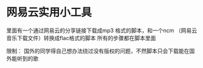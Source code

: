 # 网易云实用小工具
里面有一个通过网易云的分享链接下载成mp3 格式的脚本，和一个ncm （网易云音乐下载文件）转换成flac格式的脚本
所有的步骤都在脚本里面

限制：
国外的同学得自己想办法绕过没有版权的问题，不然脚本只会下载能在国外能听到的歌
